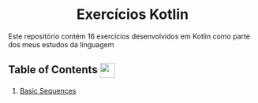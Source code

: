 <div align="center"> 
   <h1 align="center" > 
       Exercícios Kotlin 
      </h1> 
</div>

Este repositório contém 16 exercícios desenvolvidos em Kotlin como parte dos meus estudos da linguagem
## Table of Contents <img align="center" height="30" width="30" src="https://upload.wikimedia.org/wikipedia/commons/7/74/Kotlin_Icon.png" />



1. [Basic Sequences](sequencias_basicas/)
<!-- 2. [Basic Conditions](basics_conditions/) -->
